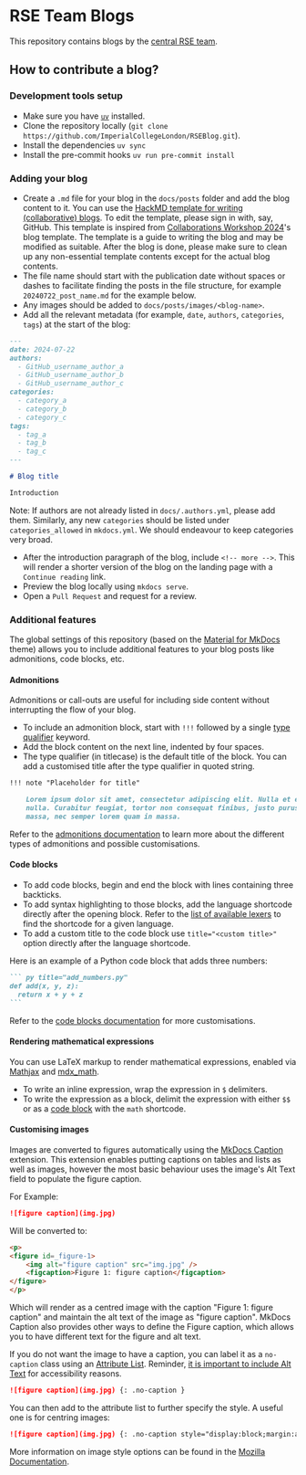 # RSE Team Blogs

This repository contains blogs by the [central RSE team](https://www.imperial.ac.uk/admin-services/ict/self-service/research-support/rcs/service-offering/research-software-engineering/about-the-team/).

## How to contribute a blog?

### Development tools setup

- Make sure you have [`uv`](https://docs.astral.sh/uv/getting-started/installation/) installed.
- Clone the repository locally (`git clone https://github.com/ImperialCollegeLondon/RSEBlog.git`).
- Install the dependencies `uv sync`
- Install the pre-commit hooks `uv run pre-commit install`

### Adding your blog

- Create a `.md` file for your blog in the `docs/posts` folder and add the blog content to it. You can use the [HackMD template for writing (collaborative) blogs](https://hackmd.io/@SaranjeetKaur/H17O8IzcC/edit). To edit the template, please sign in with, say, GitHub. This template is inspired from [Collaborations Workshop 2024](https://www.software.ac.uk/workshop/collaborations-workshop-2024-cw24)'s blog template. The template is a guide to writing the blog and may be modified as suitable. After the blog is done, please make sure to clean up any non-essential template contents except for the actual blog contents.
- The file name should start with the publication date without spaces or dashes to facilitate finding the posts in the file structure, for example `20240722_post_name.md` for the example below.
- Any images should be added to `docs/posts/images/<blog-name>`.
- Add all the relevant metadata (for example, `date`, `authors`, `categories`, `tags`) at the start of the blog:

``` markdown
---
date: 2024-07-22
authors:
  - GitHub_username_author_a
  - GitHub_username_author_b
  - GitHub_username_author_c
categories:
  - category_a
  - category_b
  - category_c
tags:
  - tag_a
  - tag_b
  - tag_c
---

# Blog title

Introduction

```

Note: If authors are not already listed in `docs/.authors.yml`, please add them. Similarly, any new `categories` should be listed under `categories_allowed` in `mkdocs.yml`. We should endeavour to keep categories very broad.

- After the introduction paragraph of the blog, include `<!-- more -->`. This will render a shorter version of the blog on the landing page with a `Continue reading` link.
- Preview the blog locally using `mkdocs serve`.
- Open a `Pull Request` and request for a review.

### Additional features

The global settings of this repository (based on the [Material for MkDocs](https://squidfunk.github.io/mkdocs-material/) theme) allows you to include additional features to your blog posts like admonitions, code blocks, etc.

#### Admonitions

Admonitions or call-outs are useful for including side content without interrupting the flow of your blog.

- To include an admonition block, start with `!!!` followed by a single [type qualifier](https://squidfunk.github.io/mkdocs-material/reference/admonitions/#supported-types) keyword.
- Add the block content on the next line, indented by four spaces.
- The type qualifier (in titlecase) is the default title of the block. You can add a customised title after the type qualifier in quoted string.

```` markdown
!!! note "Placeholder for title"

    Lorem ipsum dolor sit amet, consectetur adipiscing elit. Nulla et euismod
    nulla. Curabitur feugiat, tortor non consequat finibus, justo purus auctor
    massa, nec semper lorem quam in massa.
````

Refer to the [admonitions documentation](https://squidfunk.github.io/mkdocs-material/reference/admonitions/) to learn more about the different types of admonitions and possible customisations.

#### Code blocks

- To add code blocks, begin and end the block with lines containing three backticks.
- To add syntax highlighting to those blocks, add the language shortcode directly after the opening block. Refer to the [list of available lexers](https://pygments.org/docs/lexers/) to find the shortcode for a given language.
- To add a custom title to the code block use `title="<custom title>"` option directly after the language shortcode.

Here is an example of a Python code block that adds three numbers:

```` markdown
``` py title="add_numbers.py"
def add(x, y, z):
  return x + y + z
```
````

Refer to the [code blocks documentation](https://squidfunk.github.io/mkdocs-material/reference/code-blocks/) for more customisations.

#### Rendering mathematical expressions

You can use LaTeX markup to render mathematical expressions, enabled via [Mathjax](https://www.mathjax.org) and [mdx_math](https://github.com/mitya57/python-markdown-math).

- To write an inline expression, wrap the expression in `$` delimiters.
- To write the expression as a block, delimit the expression with either `$$` or as a [code block](#code-blocks) with the `math` shortcode.

#### Customising images

Images are converted to figures automatically using the [MkDocs Caption](https://tobiasah.github.io/mkdocs-caption/) extension. This extension enables putting captions on tables and lists as well as images, however the most basic behaviour uses the image's Alt Text field to populate the figure caption.

For Example:

``` markdown
![figure caption](img.jpg)
```

Will be converted to:

```HTML
<p>
<figure id=_figure-1>
    <img alt="figure caption" src="img.jpg" />
    <figcaption>Figure 1: figure caption</figcaption>
</figure>
</p>
```

Which will render as a centred image with the caption "Figure 1: figure caption" and maintain the alt text of the image as "figure caption". MkDocs Caption also provides other ways to define the Figure caption, which allows you to have different text for the figure and alt text.

If you do not want the image to have a caption, you can label it as a `no-caption` class using an [Attribute List](https://squidfunk.github.io/mkdocs-material/setup/extensions/python-markdown/#attribute-lists). Reminder, [it is important to include Alt Text](https://www.imperial.ac.uk/staff/tools-and-reference/web-guide/training-and-events/materials/accessibility/images/) for accessibility reasons.

``` markdown
![figure caption](img.jpg) {: .no-caption }
```

You can then add to the attribute list to further specify the style. A useful one is for centring images:

``` markdown
![figure caption](img.jpg) {: .no-caption style="display:block;margin:auto;"}
```

More information on image style options can be found in the [Mozilla Documentation](https://developer.mozilla.org/en-US/docs/Web/HTML/Element/img#styling_with_css).
